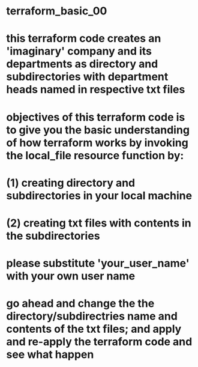 # terraform_basic_00
# this terraform code creates an 'imaginary' company and its departments as directory and subdirectories with department heads named in respective txt files
# objectives of this terraform code is to give you the basic understanding of how terraform works by invoking the local_file resource function by:
# (1) creating directory and subdirectories in your local machine
# (2) creating txt files with contents in the subdirectories
# please substitute 'your_user_name' with your own user name
# go ahead and change the the directory/subdirectries name and contents of the txt files; and apply and re-apply the terraform code and see what happen

